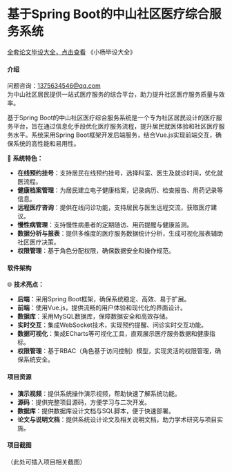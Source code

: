 # 基于Spring Boot的中山社区医疗综合服务系统

[全套论文毕设大全，点击查看](https://www.yuque.com/yuqueyonghux32e1j/kxdc9g?#) 《小杨毕设大全》

#### 介绍  
问题咨询：1375634546@qq.com  
为中山社区居民提供一站式医疗服务的综合平台，助力提升社区医疗服务质量与效率。

基于Spring Boot的中山社区医疗综合服务系统是一个专为社区居民设计的医疗服务平台，旨在通过信息化手段优化医疗服务流程，提升居民就医体验和社区医疗服务水平。系统采用Spring Boot框架开发后端服务，结合Vue.js实现前端交互，确保系统的高性能和易用性。

🔧 **系统特色：**

- **在线预约挂号**：支持居民在线预约挂号，选择科室、医生及就诊时间，优化就医流程。
- **健康档案管理**：为居民建立电子健康档案，记录病历、检查报告、用药记录等信息。
- **远程医疗咨询**：提供在线问诊功能，支持居民与医生远程交流，获取医疗建议。
- **慢性病管理**：支持慢性病患者的定期随访、用药提醒与健康监测。
- **数据分析与报表**：提供多维度的医疗服务数据统计分析，生成可视化报表辅助社区医疗决策。
- **权限管理**：基于角色分配权限，确保数据安全和操作规范。

#### 软件架构
🌐 **技术亮点：**

- **后端**：采用Spring Boot框架，确保系统稳定、高效、易于扩展。
- **前端**：使用Vue.js，提供流畅的用户体验和现代化的界面设计。
- **数据库**：采用MySQL数据库，保障数据安全和高效存储。
- **实时交互**：集成WebSocket技术，实现预约提醒、问诊实时交互功能。
- **数据可视化**：集成ECharts等可视化工具，直观展示医疗服务数据和健康指标。
- **权限管理**：基于RBAC（角色基于访问控制）模型，实现灵活的权限管理，确保系统安全。

#### 项目资源  
- **演示视频**：提供系统操作演示视频，帮助快速了解系统功能。  
- **源码**：提供完整项目源码，方便学习与二次开发。  
- **数据库**：提供数据库设计文档与SQL脚本，便于快速部署。  
- **论文与说明文档**：提供系统设计论文及相关说明文档，助力学术研究与项目实施。

#### 项目截图  
（此处可插入项目相关截图）

